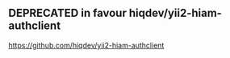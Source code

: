DEPRECATED in favour hiqdev/yii2-hiam-authclient
------------------------------------------------

https://github.com/hiqdev/yii2-hiam-authclient
